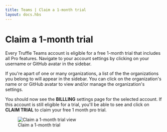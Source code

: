 ```yaml
---
title: Teams | Claim a 1-month trial
layout: docs.hbs
---
```


# Claim a 1-month trial

Every Truffle Teams account is eligible for a free 1-month trial that includes all Pro features. Navigate to your account settings by clicking on your username or GitHub avatar in the sidebar.

If you're apart of one or many organizations, a list of the the organizations you belong to will appear in the sidebar. You can click on the organization's name or or GitHub avatar to view and/or manage the organization's settings.

You should now see the **BILLLING** settings page for the selected account. If this account is still eligible for a trial, you'll be able to see and click on **<span class="inline-button">CLAIM TRIAL</span>** to claim your free 1 month pro trial.

<figure class="screenshot">
  <img class="img-fluid" src="/img/docs/teams/claim-free-trial.png" title="Claim a 1-month trial view" alt="Claim a 1-month trial view" />
  <figcaption class="text-center">Claim a 1-month trial</figcaption>
</figure>
